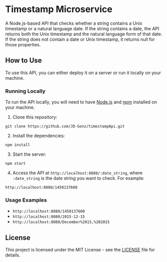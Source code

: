 # Timestamp Microservice

A Node.js-based API that checks whether a string contains a Unix timestamp or a natural language date. If the string contains a date, the API returns both the Unix timestamp and the natural language form of that date. If the string does not contain a date or Unix timestamp, it returns null for those properties.

## How to Use

To use this API, you can either deploy it on a server or run it locally on your machine.

### Running Locally

To run the API locally, you will need to have [Node.js](https://nodejs.org/en/) and [npm](https://www.npmjs.com/) installed on your machine.

1. Clone this repository:

```
git clone https://github.com/JD-Gonz/timestampApi.git
```

2. Install the dependencies:

```
npm install
```

3. Start the server:

```
npm start
```

4. Access the API at `http://localhost:8080/:date_string`, where `:date_string` is the date string you want to check. For example:

```
http://localhost:8080/1450137600
```

### Usage Examples

* `http://localhost:8080/1450137600`
* `http://localhost:8080/2015-12-15`
* `http://localhost:8080/December%2015,%202015`

## License

This project is licensed under the MIT License - see the [LICENSE](LICENSE) file for details.